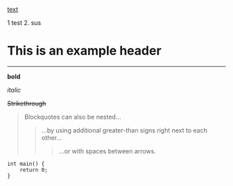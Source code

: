 [text](text)

1 test
2. sus

# This is an example header

---

**bold**

*italic*

~~Strikethrough~~

> Blockquotes can also be nested...
>> ...by using additional greater-than signs right next to each other...
> > > ...or with spaces between arrows.

```
int main() {
    return 0;
}
```
